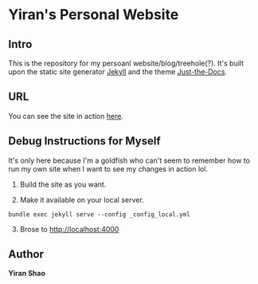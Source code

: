 # Yiran's Personal Website

## Intro
This is the repository for my persoanl website/blog/treehole(?). It's built upon the static site generator [Jekyll](https://jekyllrb.com/) and the theme [Just-the-Docs](https://just-the-docs.github.io/just-the-docs/). 

## URL
You can see the site in action [here](https://syoutono242.github.io/yiran/).

## Debug Instructions for Myself
It's only here because I'm a goldfish who can't seem to remember how to run my own site when I want to see my changes in action lol.

1. Build the site as you want.

2. Make it available on your local server.
```
bundle exec jekyll serve --config _config_local.yml
```

3. Brose to [http://localhost:4000](http://localhost:4000)


## Author

**Yiran Shao**
